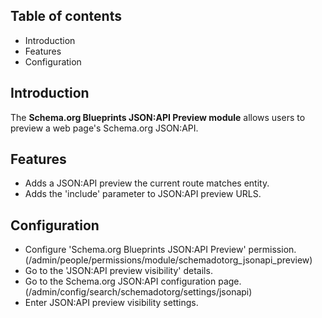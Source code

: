 Table of contents
-----------------

* Introduction
* Features
* Configuration


Introduction
------------

The **Schema.org Blueprints JSON:API Preview module** allows users to preview 
a web page's Schema.org JSON:API.


Features
--------

- Adds a JSON:API preview the current route matches entity.
- Adds the 'include' parameter to JSON:API preview URLS.

  
Configuration
-------------

- Configure 'Schema.org Blueprints JSON:API Preview' permission.  
  (/admin/people/permissions/module/schemadotorg_jsonapi_preview)
- Go to the 'JSON:API preview visibility' details.
- Go to the Schema.org JSON:API configuration page.  
  (/admin/config/search/schemadotorg/settings/jsonapi)
- Enter JSON:API preview visibility settings.
